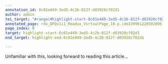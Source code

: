 ```yaml
---
annotation_id: 8c01e449-3ed5-4c2b-812f-d03920cf02d1
author: admin
tei_target: "#range(#highlight-start-8c01e449-3ed5-4c2b-812f-d03920cf02d1, #highlight-end-8c01e449-3ed5-4c2b-812f-d03920cf02d1)"
annotated_page: rdx_DFQv1i1_Readux_VirtualPage_10.p.idm139961220502096
page_index: 9
target: highlight-start-8c01e449-3ed5-4c2b-812f-d03920cf02d1
end_target: highlight-end-8c01e449-3ed5-4c2b-812f-d03920cf02d1

---
```

Unfamiliar with this, looking forward to reading this article...